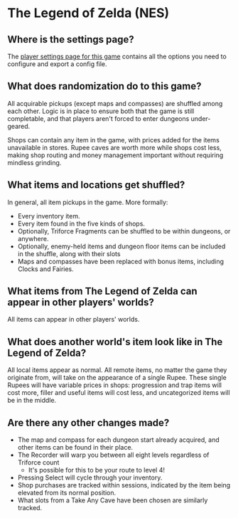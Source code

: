 # The Legend of Zelda (NES)

## Where is the settings page?

The [player settings page for this game](../player-settings) contains all the options you need to configure and export a
config file.

## What does randomization do to this game?

All acquirable pickups (except maps and compasses) are shuffled among each other. Logic is in place to ensure both
that the game is still completable, and that players aren't forced to enter dungeons under-geared.

Shops can contain any item in the game, with prices added for the items unavailable in stores. Rupee caves are worth
more while shops cost less, making shop routing and money management important without requiring mindless grinding.

## What items and locations get shuffled?

In general, all item pickups in the game. More formally:

- Every inventory item.
- Every item found in the five kinds of shops.
- Optionally, Triforce Fragments can be shuffled to be within dungeons, or anywhere.
- Optionally, enemy-held items and dungeon floor items can be included in the shuffle, along with their slots
- Maps and compasses have been replaced with bonus items, including Clocks and Fairies.

## What items from The Legend of Zelda can appear in other players' worlds?

All items can appear in other players' worlds.

## What does another world's item look like in The Legend of Zelda?

All local items appear as normal. All remote items, no matter the game they originate from, will take on the appearance
of a single Rupee. These single Rupees will have variable prices in shops: progression and trap items will cost more, 
filler and useful items will cost less, and uncategorized items will be in the middle.

## Are there any other changes made?

- The map and compass for each dungeon start already acquired, and other items can be found in their place. 
- The Recorder will warp you between all eight levels regardless of Triforce count
    - It's possible for this to be your route to level 4! 
- Pressing Select will cycle through your inventory.
- Shop purchases are tracked within sessions, indicated by the item being elevated from its normal position.
- What slots from a Take Any Cave have been chosen are similarly tracked.